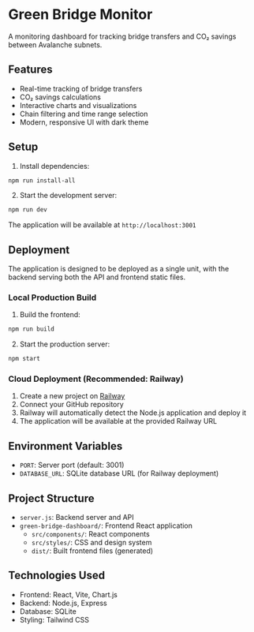 # Green Bridge Monitor

A monitoring dashboard for tracking bridge transfers and CO₂ savings between Avalanche subnets.

## Features

- Real-time tracking of bridge transfers
- CO₂ savings calculations
- Interactive charts and visualizations
- Chain filtering and time range selection
- Modern, responsive UI with dark theme

## Setup

1. Install dependencies:
```bash
npm run install-all
```

2. Start the development server:
```bash
npm run dev
```

The application will be available at `http://localhost:3001`

## Deployment

The application is designed to be deployed as a single unit, with the backend serving both the API and frontend static files.

### Local Production Build

1. Build the frontend:
```bash
npm run build
```

2. Start the production server:
```bash
npm start
```

### Cloud Deployment (Recommended: Railway)

1. Create a new project on [Railway](https://railway.app)
2. Connect your GitHub repository
3. Railway will automatically detect the Node.js application and deploy it
4. The application will be available at the provided Railway URL

## Environment Variables

- `PORT`: Server port (default: 3001)
- `DATABASE_URL`: SQLite database URL (for Railway deployment)

## Project Structure

- `server.js`: Backend server and API
- `green-bridge-dashboard/`: Frontend React application
  - `src/components/`: React components
  - `src/styles/`: CSS and design system
  - `dist/`: Built frontend files (generated)

## Technologies Used

- Frontend: React, Vite, Chart.js
- Backend: Node.js, Express
- Database: SQLite
- Styling: Tailwind CSS 